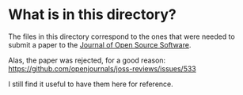# What is in this directory?

The files in this directory correspond to the ones that were needed to
submit a paper to the [Journal of Open Source
Software](https://joss.theoj.org/).

Alas, the paper was rejected, for a good reason:
https://github.com/openjournals/joss-reviews/issues/533

I still find it useful to have them here for reference.
